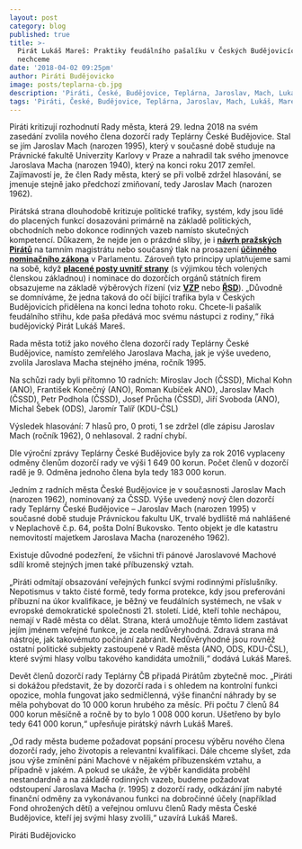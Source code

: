 ```yaml
---
layout: post
category: blog
published: true
title: >-
  Pirát Lukáš Mareš: Praktiky feudálního pašalíku v Českých Budějovicích
  nechceme
date: '2018-04-02 09:25pm'
author: Piráti Budějovicko
image: posts/teplarna-cb.jpg
description: 'Piráti, České, Budějovice, Teplárna, Jaroslav, Mach, Lukáš, Mareš'
tags: 'Piráti, České, Budějovice, Teplárna, Jaroslav, Mach, Lukáš, Mareš'
---
```

Piráti kritizují rozhodnutí Rady města, která 29. ledna 2018 na svém zasedání zvolila nového člena dozorčí rady Teplárny České Budějovice. Stal se jím Jaroslav Mach (narozen 1995), který v současné době studuje na Právnické fakultě Univerzity Karlovy v Praze a nahradil tak svého jmenovce Jaroslava Macha (narozen 1940), který na konci roku 2017 zemřel. Zajímavostí je, že člen Rady města, který se při volbě zdržel hlasování, se jmenuje stejně jako předchozí zmiňovaní, tedy Jaroslav Mach (narozen 1962). 

Pirátská strana dlouhodobě kritizuje politické trafiky, systém, kdy jsou lidé do placených funkcí dosazováni primárně na základě politických, obchodních nebo dokonce rodinných vazeb namísto skutečných kompetencí. Důkazem, že nejde jen o prázdné sliby, je i [**návrh pražských Pirátů**](https://praha.pirati.cz/dozorci-rady.html) na tamním magistrátu nebo současný tlak na prosazení [**účinného nominačního zákona**](https://www.pirati.cz/tiskove-zpravy/nominacni-zakon-piratu-omezi-trafiky.html) v Parlamentu. Zároveň tyto principy uplatňujeme sami na sobě, když [**placené posty uvnitř strany**](https://www.pirati.cz/tiskove-zpravy/pirati-realizuji-vyberova-rizeni-na-vsechny-pozice.html) (s výjimkou těch volených členskou základnou) i nominace do dozorčích orgánů státních firem obsazujeme na základě výběrových řízení (viz [**VZP**](http://www.zdravotnickydenik.cz/2017/12/pirati-vybirali-konkursu-sve-lidi-vzp-zajem-velky-uspeli-i-nestranici/) nebo [**ŘSD**](https://www.pirati.cz/tiskove-zpravy/pirati-navrhuji-do-cela-sfdi-posvarovou.html)). „Důvodně se domníváme, že jedna taková do očí bijící trafika byla v Českých Budějovicích přidělena na konci ledna tohoto roku. Chcete-li pašalík feudálního střihu, kde paša předává moc svému nástupci z rodiny,“ říká budějovický Pirát Lukáš Mareš.

Rada města totiž jako nového člena dozorčí rady Teplárny České Budějovice, namísto zemřelého Jaroslava Macha, jak je výše uvedeno, zvolila Jaroslava Macha stejného jména, ročník 1995. 

Na schůzi rady byli přítomno 10 radních: Miroslav Joch (ČSSD), Michal Kohn (ANO), František Konečný (ANO), Roman Kubíček ANO), Jaroslav Mach (ČSSD), Petr Podhola (ČSSD), Josef Průcha (ČSSD), Jiří Svoboda (ANO), Michal Šebek (ODS), Jaromír Talíř (KDU-ČSL) 

Výsledek hlasování: 7 hlasů pro, 0 proti, 1 se zdržel (dle zápisu Jaroslav Mach (ročník 1962), 0 nehlasoval. 2 radní chybí.

Dle výroční zprávy Teplárny České Budějovice byly za rok 2016 vyplaceny odměny členům dozorčí rady ve výši 1 649 00 korun. Počet členů v dozorčí radě je 9. Odměna jednoho člena byla tedy 183 000 korun.

Jedním z radních města České Budějovice je v současnosti Jaroslav Mach (narozen 1962), nominovaný za ČSSD. Výše uvedený nový člen dozorčí rady Teplárny České Budějovice – Jaroslav Mach (narozen 1995) v současné době studuje Právnickou fakultu UK, trvalé bydliště má nahlášené v Neplachově č.p. 64, pošta Dolní Bukovsko. Tento objekt je dle katastru nemovitostí majetkem Jaroslava Macha (narozeného 1962).

Existuje důvodné podezření, že všichni tři pánové Jaroslavové Machové sdílí kromě stejných jmen také příbuzenský vztah.

„Piráti odmítají obsazování veřejných funkcí svými rodinnými příslušníky. Nepotismus v takto čisté formě, tedy forma protekce, kdy jsou preferováni příbuzní na úkor kvalifikace, je běžný ve feudálních systémech, ne však v evropské demokratické společnosti 21. století. Lidé, kteří tohle nechápou, nemají v Radě města co dělat. Strana, která umožňuje těmto lidem zastávat jejím jménem veřejné funkce, je zcela nedůvěryhodná. Zdravá strana má nástroje, jak takovémuto počínání zabránit. Nedůvěryhodné jsou rovněž ostatní politické subjekty zastoupené v Radě města (ANO, ODS, KDU-ČSL), které svými hlasy volbu takového kandidáta umožnili,“ dodává Lukáš Mareš. 

Devět členů dozorčí rady Teplárny ČB připadá Pirátům zbytečně moc. „Piráti si dokážou představit, že by dozorčí rada i s ohledem na kontrolní funkci opozice, mohla fungovat jako sedmičlenná, výše finanční náhrady by se měla pohybovat do 10 000 korun hrubého za měsíc. Při počtu 7 členů 84 000 korun měsíčně a ročně by to bylo 1 008 000 korun. Ušetřeno by bylo tedy 641 000 korun,“ upřesňuje pirátský návrh Lukáš Mareš.

„Od rady města budeme požadovat popsání procesu výběru nového člena dozorčí rady, jeho životopis a relevantní kvalifikaci. Dále chceme slyšet, zda jsou výše zmínění páni Machové v nějakém příbuzenském vztahu, a případně v jakém. A pokud se ukáže, že výběr kandidáta proběhl nestandardně a na základě rodinných vazeb, budeme požadovat odstoupení Jaroslava Macha (r. 1995) z dozorčí rady, odkázání jím nabyté finanční odměny za vykonávanou funkci na dobročinné účely (například Fond ohrožených dětí) a veřejnou omluvu členů Rady města České Budějovice, kteří jej svými hlasy zvolili,“ uzavírá Lukáš Mareš.

Piráti Budějovicko

